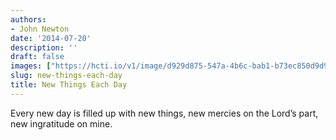 ```yaml
---
authors:
- John Newton
date: '2014-07-20'
description: ''
draft: false
images: ["https://hcti.io/v1/image/d929d875-547a-4b6c-bab1-b73ec850d9d9.png"]
slug: new-things-each-day
title: New Things Each Day
---
```


Every new day is filled up with new things, new mercies on the Lord’s part, new ingratitude on mine.